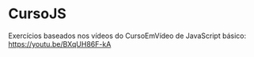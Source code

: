 # CursoJS

Exercícios baseados nos vídeos do CursoEmVídeo de JavaScript básico: https://youtu.be/BXqUH86F-kA
